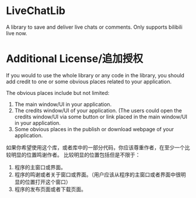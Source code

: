 # LiveChatLib

A library to save and deliver live chats or comments.
Only supports bilibili live now.

# Additional License/追加授权

If you would to use the whole library or any code in the library, you should add credit to one or some obvious places related to your application.

The obvious places include but not limited:
1. The main window/UI in your application.
2. The credits window/UI of your application. (The users could open the credits window/UI via some button or link placed in the main window/UI in your application.
3. Some obvious places in the publish or download webpage of your application.

如果你希望使用这个库，或者库中的一部分代码，你应该尊重作者，在至少一个比较明显的位置鸣谢作者。
比较明显的位置包括但是不限于：
1. 程序的主窗口或界面。
2. 程序的鸣谢或者关于窗口或界面。（用户应该从程序的主窗口或者界面中很明显的位置打开这个窗口）
3. 程序的发布页面或者下载页面。
